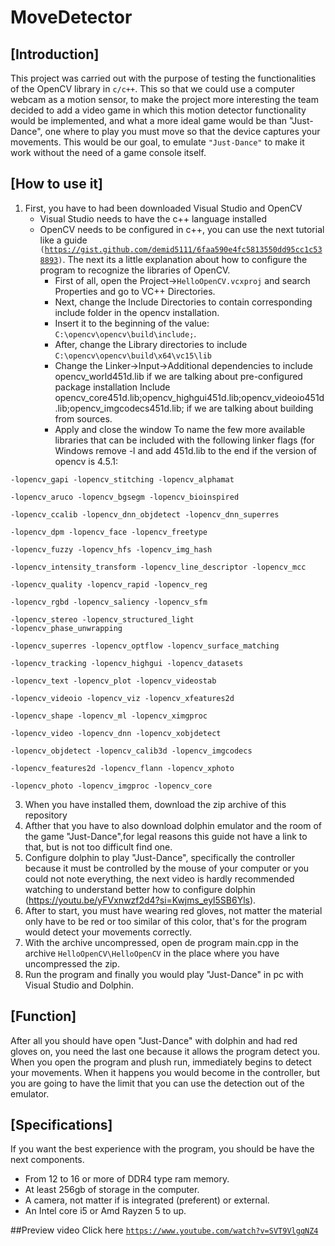 # MoveDetector
## [Introduction]
This project was carried out with the purpose of testing the functionalities of the OpenCV library in <code>c/c++</code>. This so that we could use a computer webcam as a motion sensor, to make the project more interesting the team decided to add a video game in which this motion detector functionality would be implemented, and what a more ideal game would be than "Just-Dance", one where to play you must move so that the device captures your movements. This would be our goal, to emulate <code>"Just-Dance"</code> to make it work without the need of a game console itself.

## [How to use it]
1. First, you have to had been downloaded Visual Studio and OpenCV
   - Visual Studio needs to have the c++ language installed
   - OpenCV needs to be configured in c++, you can use the next tutorial like a guide <code>(https://gist.github.com/demid5111/6faa590e4fc5813550dd95cc1c538893)</code>.
   The next its a little explanation about how to configure the program to recognize the libraries of OpenCV.
      - First of all, open the Project-><code>HelloOpenCV.vcxproj</code> and search Properties and go to VC++ Directories.
      - Next, change the Include Directories to contain corresponding include folder in the opencv installation.
      - Insert it to the beginning of the value: <code>C:\opencv\opencv\build\include;</code>.
      - After, change the Library directories to include <code>C:\opencv\opencv\build\x64\vc15\lib</code>
      - Change the Linker->Input->Additional dependencies to include opencv_world451d.lib if we are talking about pre-configured package installation Include opencv_core451d.lib;opencv_highgui451d.lib;opencv_videoio451d.lib;opencv_imgcodecs451d.lib; if we are talking about building from sources.
      - Apply and close the window
To name the few more available libraries that can be included with the following linker flags (for Windows remove -l and add 451d.lib to the end if the version of opencv is 4.5.1:

<code>-lopencv_gapi -lopencv_stitching -lopencv_alphamat \
-lopencv_aruco -lopencv_bgsegm -lopencv_bioinspired \
-lopencv_ccalib -lopencv_dnn_objdetect -lopencv_dnn_superres \
-lopencv_dpm -lopencv_face -lopencv_freetype \
-lopencv_fuzzy -lopencv_hfs -lopencv_img_hash \
-lopencv_intensity_transform -lopencv_line_descriptor -lopencv_mcc \
-lopencv_quality -lopencv_rapid -lopencv_reg \
-lopencv_rgbd -lopencv_saliency -lopencv_sfm \
-lopencv_stereo -lopencv_structured_light -lopencv_phase_unwrapping \
-lopencv_superres -lopencv_optflow -lopencv_surface_matching \
-lopencv_tracking -lopencv_highgui -lopencv_datasets \
-lopencv_text -lopencv_plot -lopencv_videostab \
-lopencv_videoio -lopencv_viz -lopencv_xfeatures2d \
-lopencv_shape -lopencv_ml -lopencv_ximgproc \
-lopencv_video -lopencv_dnn -lopencv_xobjdetect \
-lopencv_objdetect -lopencv_calib3d -lopencv_imgcodecs \
-lopencv_features2d -lopencv_flann -lopencv_xphoto \
-lopencv_photo -lopencv_imgproc -lopencv_core</code>

3. When you have installed them, download the zip archive of this repository
4. Afther that you have to also download dolphin emulator and the room of the game "Just-Dance",for legal reasons this guide not have a link to that, but is not too difficult find one.
5. Configure dolphin to play "Just-Dance", specifically the controller because it must be controlled by the mouse of your computer or you could not note everything, the next video is hardly recommended watching to understand better how to configure dolphin (https://youtu.be/yFVxnwzf2d4?si=Kwjms_eyl5SB6Yls).
6. After to start, you must have wearing red gloves, not matter the material only have to be red or too similar of this color, that's for the program would detect your movements correctly.
7. With the archive uncompressed, open de program main.cpp in the archive <code>HelloOpenCV\HelloOpenCV</code> in the place where you have uncompressed the zip.
8. Run the program and finally you would play "Just-Dance" in pc with Visual Studio and Dolphin.

## [Function]
After all you should have open "Just-Dance" with dolphin and had red gloves on, you need the last one because it allows the program detect you.
When you open the program and plush run, immediately begins to detect your movements.
When it happens you would become in the controller, but you are going to have the limit that you can use the detection out of the emulator.

## [Specifications]
If you want the best experience with the program, you should be have the next components.
- From 12 to 16 or more of DDR4 type ram memory.
- At least 256gb of storage in the computer.
- A camera, not matter if is integrated (preferent) or external.
- An Intel core i5 or Amd Rayzen 5 to up.

##Preview video 
Click here <code>https://www.youtube.com/watch?v=SVT9VlgqNZ4</code>
